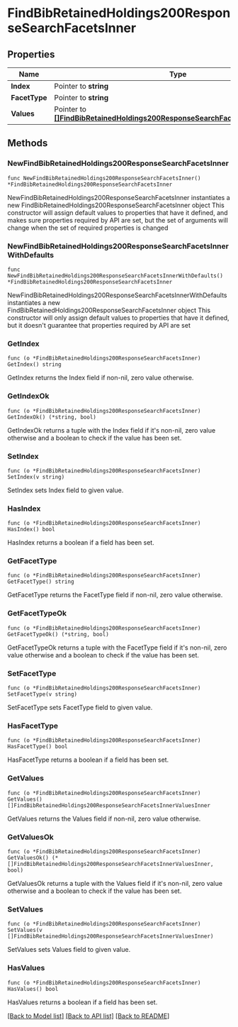 # FindBibRetainedHoldings200ResponseSearchFacetsInner

## Properties

Name | Type | Description | Notes
------------ | ------------- | ------------- | -------------
**Index** | Pointer to **string** |  | [optional] 
**FacetType** | Pointer to **string** |  | [optional] 
**Values** | Pointer to [**[]FindBibRetainedHoldings200ResponseSearchFacetsInnerValuesInner**](FindBibRetainedHoldings200ResponseSearchFacetsInnerValuesInner.md) |  | [optional] 

## Methods

### NewFindBibRetainedHoldings200ResponseSearchFacetsInner

`func NewFindBibRetainedHoldings200ResponseSearchFacetsInner() *FindBibRetainedHoldings200ResponseSearchFacetsInner`

NewFindBibRetainedHoldings200ResponseSearchFacetsInner instantiates a new FindBibRetainedHoldings200ResponseSearchFacetsInner object
This constructor will assign default values to properties that have it defined,
and makes sure properties required by API are set, but the set of arguments
will change when the set of required properties is changed

### NewFindBibRetainedHoldings200ResponseSearchFacetsInnerWithDefaults

`func NewFindBibRetainedHoldings200ResponseSearchFacetsInnerWithDefaults() *FindBibRetainedHoldings200ResponseSearchFacetsInner`

NewFindBibRetainedHoldings200ResponseSearchFacetsInnerWithDefaults instantiates a new FindBibRetainedHoldings200ResponseSearchFacetsInner object
This constructor will only assign default values to properties that have it defined,
but it doesn't guarantee that properties required by API are set

### GetIndex

`func (o *FindBibRetainedHoldings200ResponseSearchFacetsInner) GetIndex() string`

GetIndex returns the Index field if non-nil, zero value otherwise.

### GetIndexOk

`func (o *FindBibRetainedHoldings200ResponseSearchFacetsInner) GetIndexOk() (*string, bool)`

GetIndexOk returns a tuple with the Index field if it's non-nil, zero value otherwise
and a boolean to check if the value has been set.

### SetIndex

`func (o *FindBibRetainedHoldings200ResponseSearchFacetsInner) SetIndex(v string)`

SetIndex sets Index field to given value.

### HasIndex

`func (o *FindBibRetainedHoldings200ResponseSearchFacetsInner) HasIndex() bool`

HasIndex returns a boolean if a field has been set.

### GetFacetType

`func (o *FindBibRetainedHoldings200ResponseSearchFacetsInner) GetFacetType() string`

GetFacetType returns the FacetType field if non-nil, zero value otherwise.

### GetFacetTypeOk

`func (o *FindBibRetainedHoldings200ResponseSearchFacetsInner) GetFacetTypeOk() (*string, bool)`

GetFacetTypeOk returns a tuple with the FacetType field if it's non-nil, zero value otherwise
and a boolean to check if the value has been set.

### SetFacetType

`func (o *FindBibRetainedHoldings200ResponseSearchFacetsInner) SetFacetType(v string)`

SetFacetType sets FacetType field to given value.

### HasFacetType

`func (o *FindBibRetainedHoldings200ResponseSearchFacetsInner) HasFacetType() bool`

HasFacetType returns a boolean if a field has been set.

### GetValues

`func (o *FindBibRetainedHoldings200ResponseSearchFacetsInner) GetValues() []FindBibRetainedHoldings200ResponseSearchFacetsInnerValuesInner`

GetValues returns the Values field if non-nil, zero value otherwise.

### GetValuesOk

`func (o *FindBibRetainedHoldings200ResponseSearchFacetsInner) GetValuesOk() (*[]FindBibRetainedHoldings200ResponseSearchFacetsInnerValuesInner, bool)`

GetValuesOk returns a tuple with the Values field if it's non-nil, zero value otherwise
and a boolean to check if the value has been set.

### SetValues

`func (o *FindBibRetainedHoldings200ResponseSearchFacetsInner) SetValues(v []FindBibRetainedHoldings200ResponseSearchFacetsInnerValuesInner)`

SetValues sets Values field to given value.

### HasValues

`func (o *FindBibRetainedHoldings200ResponseSearchFacetsInner) HasValues() bool`

HasValues returns a boolean if a field has been set.


[[Back to Model list]](../README.md#documentation-for-models) [[Back to API list]](../README.md#documentation-for-api-endpoints) [[Back to README]](../README.md)


